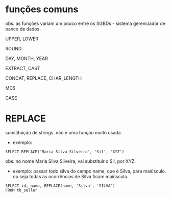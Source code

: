 # funções comuns
obs. as funções variam um pouco entre os SGBDs - sistema gerenciador de banco de dados.

UPPER, LOWER

ROUND

DAY, MONTH, YEAR

EXTRACT, CAST

CONCAT, REPLACE, CHAR_LENGTH

MD5

CASE



# REPLACE
substituição de strings. não é uma função muito usada.

- exemplo:
```
SELECT REPLACE('Maria Silva Silveira', 'Sil', 'XYZ')
```
obs. no nome Maria Silva Silveira, vai substituir o Sil, por XYZ.

- exemplo:
passar todo silva do campo name, que é Silva, para maiúsculo. ou seja todas as ocorrências de Silva ficam maiúscula.
```
SELECT id, name, REPLACE(name, 'Silva', 'SILVA')
FROM tb_seller
```


